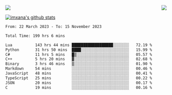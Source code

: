 <p>
  <a href="https://count.getloli.com/"><img src="https://count.getloli.com/get/@xana.readme?theme=moebooru-h"></a>
  <img src="https://weather-icon.journeyad.repl.co/@hangzhou?v=1" align="right">
</p>


<a href="https://github.com/imxana"><img align="center" src="https://github-readme-stats.vercel.app/api?username=imxana&show_icons=true&include_all_commits=true&hide_border=tru&custom_title=imxana%27s%20Github%20Stats" alt="imxana's github stats" /></a> 

<!--START_SECTION:waka-->

```txt
From: 22 March 2023 - To: 15 November 2023

Total Time: 199 hrs 6 mins

Lua          143 hrs 44 mins ██████████████████░░░░░░░   72.19 %
Python       31 hrs 50 mins  ████░░░░░░░░░░░░░░░░░░░░░   15.99 %
C#           11 hrs 5 mins   █▒░░░░░░░░░░░░░░░░░░░░░░░   05.57 %
C++          5 hrs 20 mins   ▓░░░░░░░░░░░░░░░░░░░░░░░░   02.68 %
Binary       3 hrs 46 mins   ▒░░░░░░░░░░░░░░░░░░░░░░░░   01.90 %
Markdown     54 mins         ░░░░░░░░░░░░░░░░░░░░░░░░░   00.46 %
JavaScript   48 mins         ░░░░░░░░░░░░░░░░░░░░░░░░░   00.41 %
TypeScript   25 mins         ░░░░░░░░░░░░░░░░░░░░░░░░░   00.22 %
JSON         20 mins         ░░░░░░░░░░░░░░░░░░░░░░░░░   00.17 %
C            19 mins         ░░░░░░░░░░░░░░░░░░░░░░░░░   00.16 %
```

<!--END_SECTION:waka-->
